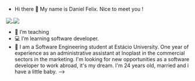 - Hi there 🖖 My name is Daniel Felix. Nice to meet you !

<a href="https://github.com/devDanielFelix/github-readme-stats">
  <img align="center" src="https://github-readme-stats.vercel.app/api/pin/devDanielFelix=anuraghazra&repo=github-readme-stats" />
</a>
<a href="https://github.com/devDanielFelix/">
  <img align="center" src="https://github-readme-stats.vercel.app/api/pin/devDanielFelix=anuraghazra&repo=convoychat" />
</a>

- 💼 I’m teaching 
- 💻 I’m learning software developer.
- 💬 I am a Software Engineering student at Estácio University.
      One year of experience as an administrative assistant at Inoplast in the commercial sectors in the marketing.
      I'm looking for new opportunities as a software developer to work abroad, it's my dream.
      I'm 24 years old, married and i have a little baby.
-->
